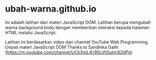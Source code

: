 # ubah-warna.github.io

Ini adalah latihan dari materi JavaScript DOM. 
Latihan berupa mengubah warna background body dengan memberikan interaksi kepada halaman HTML melalui JavaScript.

Latihan ini berdasarkan video dari channel YouTube Web Programming Unpas materi JavaScript DOM
Thanks to Sandhika Galih (https://m.youtube.com/channel/UCkXmLjEr95LVtGuIm3l2dPg)
